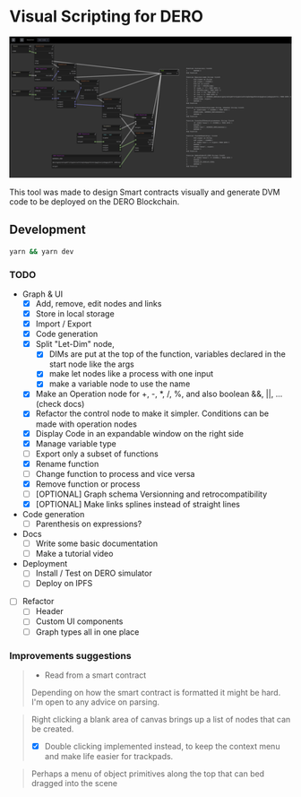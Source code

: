 # Visual Scripting for DERO

![](dero-vs-screen.png)

This tool was made to design Smart contracts visually and generate DVM code to be deployed on the DERO Blockchain.

## Development

```sh
yarn && yarn dev
```

### TODO
- Graph & UI
  - [x] Add, remove, edit nodes and links
  - [x] Store in local storage
  - [x] Import / Export
  - [x] Code generation
  - [x] Split "Let-Dim" node, 
    - [x] DIMs are put at the top of the function, variables declared in the start node like the args
    - [x] make let nodes like a process with one input 
    - [x] make a variable node to use the name
  - [x] Make an Operation node for +, -, *, /, %, and also boolean &&, ||, ... (check docs)
  - [x] Refactor the control node to make it simpler. Conditions can be made with operation nodes
  - [x] Display Code in an expandable window on the right side
  - [x] Manage variable type
  - [ ] Export only a subset of functions
  - [x] Rename function
  - [ ] Change function to process and vice versa
  - [x] Remove function or process
  - [ ] [OPTIONAL] Graph schema Versionning and retrocompatibility
  - [x] [OPTIONAL] Make links splines instead of straight lines
- Code generation
  - [ ] Parenthesis on expressions?
- Docs
  - [ ] Write some basic documentation
  - [ ] Make a tutorial video
- Deployment
  - [ ] Install / Test on DERO simulator
  - [ ] Deploy on IPFS
- [ ] Refactor
  - [ ] Header
  - [ ] Custom UI components
  - [ ] Graph types all in one place

### Improvements suggestions
> - Read from a smart contract
>
>Depending on how the smart contract is formatted it might be hard. I'm open to any advice on parsing.

> Right clicking a blank area of canvas brings up a list of nodes that can be created.
>* [x] Double clicking implemented instead, to keep the context menu and make life easier for trackpads.

> Perhaps a menu of object primitives along the top that can bed dragged into the scene
